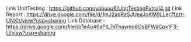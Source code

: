Link UnitTesting : https://github.com/yabuuu6/UnitTestingFutsal4.git
Link Report : https://drive.google.com/file/d/1mJ2adRzSJUeaJqKM9LLer7fzzt-UNXlt/view?usp=sharing
Link Database : https://drive.google.com/file/d/1e4u40xFtL7eThaymo6OsBFWaCpx1F3-U/view?usp=sharing
